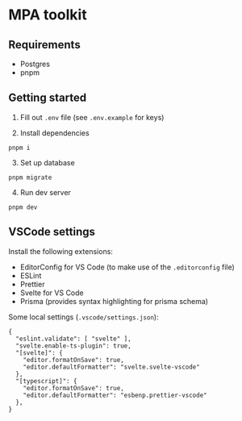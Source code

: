 # MPA toolkit

## Requirements

- Postgres
- pnpm

## Getting started

1. Fill out `.env` file (see `.env.example` for keys)

2. Install dependencies

```
pnpm i
```

3. Set up database

```
pnpm migrate
```

4. Run dev server

```
pnpm dev
```

## VSCode settings

Install the following extensions:

- EditorConfig for VS Code (to make use of the `.editorconfig` file)
- ESLint
- Prettier
- Svelte for VS Code
- Prisma (provides syntax highlighting for prisma schema)

Some local settings (`.vscode/settings.json`):

```
{
  "eslint.validate": [ "svelte" ],
  "svelte.enable-ts-plugin": true,
  "[svelte]": {
    "editor.formatOnSave": true,
    "editor.defaultFormatter": "svelte.svelte-vscode"
  },
  "[typescript]": {
    "editor.formatOnSave": true,
    "editor.defaultFormatter": "esbenp.prettier-vscode"
  },
}
```
